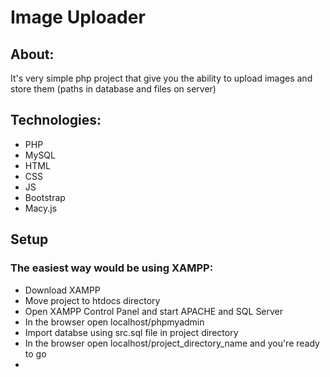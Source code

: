 <h1>Image Uploader</h1>

<h2>About:</h2>
<p>It's very simple php project that give you the ability to upload images and store them (paths in database and files on server)</p>

<h2>Technologies:</h2>
<ul>
    <li>PHP</li>
    <li>MySQL</li>
    <li>HTML</li>
    <li>CSS</li>
    <li>JS</li>
    <li>Bootstrap</li>
    <li>Macy.js</li>
</ul>

<h2>Setup</h2>
<h3>The easiest way would be using XAMPP:</h3>
<ul>
    <li>Download XAMPP</li>
    <li>Move project to htdocs directory</li>
    <li>Open XAMPP Control Panel and start APACHE and SQL Server</li>
    <li>In the browser open localhost/phpmyadmin</li>
    <li>Import databse using src.sql file in project directory</li>
    <li>In the browser open localhost/project_directory_name and you're ready to go<li>
</ul>